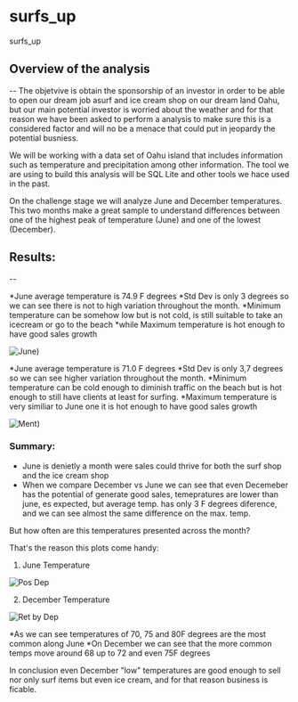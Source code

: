 # surfs_up
surfs_up

## Overview of the analysis
--
The objetvive is obtain the sponsorship of an investor in order to be able to open our dream job asurf and ice cream shop on our dream land Oahu, but our main potential investor is worried about the weather and for that reason we have been asked to perform a analysis to make sure this is a considered factor and will no be a menace that could put in jeopardy the potential busniess.

We will be working with a data set of Oahu island that includes information such as temperature and precipitation among other information. The tool we are using to build this analysis will be SQL Lite and other tools we hace used in the past.

On the challenge stage we will analyze June and December temperatures. This two months make a great sample to understand differences between one of the highest peak of temperature (June) and one of the lowest (December).

## Results:
--

*June average temperature is 74.9 F degrees 
*Std Dev is only 3 degrees so we can see there is not to high variation throughout the month.
*Minimum temperature can be somehow low but is not cold, is still suitable to take an icecream or go to the beach
*while Maximum temperature is hot enough to have good sales growth

![June](/Images/retiring%20titles.png))

*June average temperature is 71.0 F degrees 
*Std Dev is only 3,7 degrees so we can see higher variation throughout the month.
*Minimum temperature can be cold enough to diminish traffic on the beach but is hot enough to still have clients at least for surfing.
*Maximum temperature is very similiar to June one it is hot enough to have good sales growth

![Ment](/Images/Mentorship%20Program.png))

### Summary:

* June is denietly a month were sales could thrive for both the surf shop and the ice cream shop
* When we compare December vs June we can see that even Decemeber has the potential of generate good sales, temepratures are lower than june, es expected, but average temp. has only 3 F degrees diference, and we can see almost the same difference on the max. temp.

But how often are this temperatures presented across the month?

That's the reason this plots come handy:

1. June Temperature

![Pos Dep](/Images/position_per_department.png)

2. December Temperature

![Ret by Dep](/Images/retirees_per%20department.png)

*As we can see temperatures of 70, 75 and 80F degrees are the most common along June
*On December we can see that the more common temps move around 68 up to 72 and even 75F degrees

In conclusion even December "low" temperatures are good enough to sell nor only surf items but even ice cream, and for that reason business is ficable.


